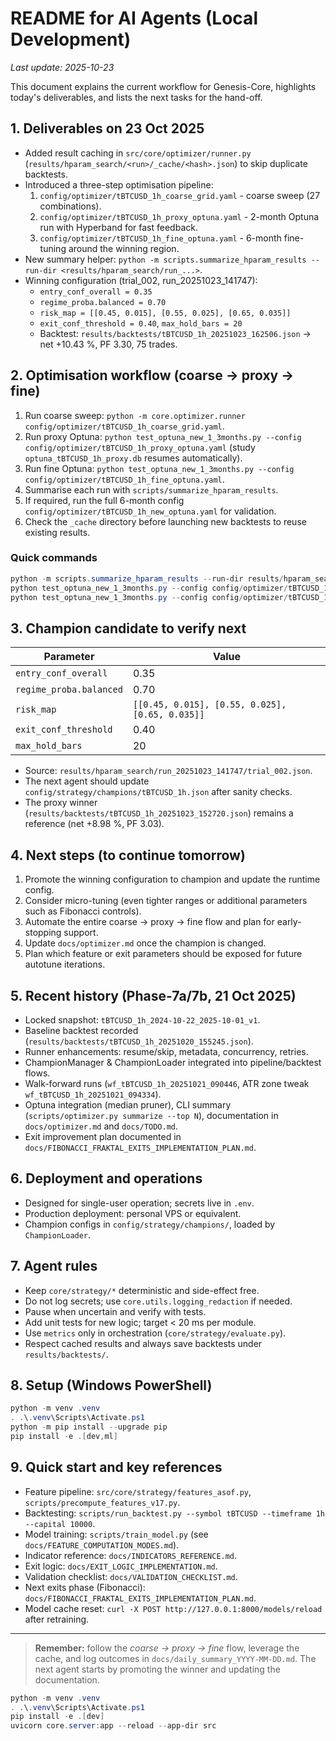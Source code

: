 # README for AI Agents (Local Development)
_Last update: 2025-10-23_

This document explains the current workflow for Genesis-Core, highlights today's deliverables, and lists the next tasks for the hand-off.

## 1. Deliverables on 23 Oct 2025
- Added result caching in `src/core/optimizer/runner.py` (`results/hparam_search/<run>/_cache/<hash>.json`) to skip duplicate backtests.
- Introduced a three-step optimisation pipeline:
  1. `config/optimizer/tBTCUSD_1h_coarse_grid.yaml` - coarse sweep (27 combinations).
  2. `config/optimizer/tBTCUSD_1h_proxy_optuna.yaml` - 2-month Optuna run with Hyperband for fast feedback.
  3. `config/optimizer/tBTCUSD_1h_fine_optuna.yaml` - 6-month fine-tuning around the winning region.
- New summary helper: `python -m scripts.summarize_hparam_results --run-dir <results/hparam_search/run_...>`.
- Winning configuration (trial_002, run_20251023_141747):
  - `entry_conf_overall = 0.35`
  - `regime_proba.balanced = 0.70`
  - `risk_map = [[0.45, 0.015], [0.55, 0.025], [0.65, 0.035]]`
  - `exit_conf_threshold = 0.40`, `max_hold_bars = 20`
  - Backtest: `results/backtests/tBTCUSD_1h_20251023_162506.json` -> net +10.43 %, PF 3.30, 75 trades.

## 2. Optimisation workflow (coarse -> proxy -> fine)
1. Run coarse sweep: `python -m core.optimizer.runner config/optimizer/tBTCUSD_1h_coarse_grid.yaml`.
2. Run proxy Optuna: `python test_optuna_new_1_3months.py --config config/optimizer/tBTCUSD_1h_proxy_optuna.yaml` (study `optuna_tBTCUSD_1h_proxy.db` resumes automatically).
3. Run fine Optuna: `python test_optuna_new_1_3months.py --config config/optimizer/tBTCUSD_1h_fine_optuna.yaml`.
4. Summarise each run with `scripts/summarize_hparam_results`.
5. If required, run the full 6-month config `config/optimizer/tBTCUSD_1h_new_optuna.yaml` for validation.
6. Check the `_cache` directory before launching new backtests to reuse existing results.

### Quick commands
```powershell
python -m scripts.summarize_hparam_results --run-dir results/hparam_search/run_YYYYMMDD_HHMMSS
python test_optuna_new_1_3months.py --config config/optimizer/tBTCUSD_1h_proxy_optuna.yaml
python test_optuna_new_1_3months.py --config config/optimizer/tBTCUSD_1h_fine_optuna.yaml
```

## 3. Champion candidate to verify next
| Parameter | Value |
|-----------|-------|
| `entry_conf_overall` | 0.35 |
| `regime_proba.balanced` | 0.70 |
| `risk_map` | `[[0.45, 0.015], [0.55, 0.025], [0.65, 0.035]]` |
| `exit_conf_threshold` | 0.40 |
| `max_hold_bars` | 20 |

- Source: `results/hparam_search/run_20251023_141747/trial_002.json`.
- The next agent should update `config/strategy/champions/tBTCUSD_1h.json` after sanity checks.
- The proxy winner (`results/backtests/tBTCUSD_1h_20251023_152720.json`) remains a reference (net +8.98 %, PF 3.03).

## 4. Next steps (to continue tomorrow)
1. Promote the winning configuration to champion and update the runtime config.
2. Consider micro-tuning (even tighter ranges or additional parameters such as Fibonacci controls).
3. Automate the entire coarse -> proxy -> fine flow and plan for early-stopping support.
4. Update `docs/optimizer.md` once the champion is changed.
5. Plan which feature or exit parameters should be exposed for future autotune iterations.

## 5. Recent history (Phase-7a/7b, 21 Oct 2025)
- Locked snapshot: `tBTCUSD_1h_2024-10-22_2025-10-01_v1`.
- Baseline backtest recorded (`results/backtests/tBTCUSD_1h_20251020_155245.json`).
- Runner enhancements: resume/skip, metadata, concurrency, retries.
- ChampionManager & ChampionLoader integrated into pipeline/backtest flows.
- Walk-forward runs (`wf_tBTCUSD_1h_20251021_090446`, ATR zone tweak `wf_tBTCUSD_1h_20251021_094334`).
- Optuna integration (median pruner), CLI summary (`scripts/optimizer.py summarize --top N`), documentation in `docs/optimizer.md` and `docs/TODO.md`.
- Exit improvement plan documented in `docs/FIBONACCI_FRAKTAL_EXITS_IMPLEMENTATION_PLAN.md`.

## 6. Deployment and operations
- Designed for single-user operation; secrets live in `.env`.
- Production deployment: personal VPS or equivalent.
- Champion configs in `config/strategy/champions/`, loaded by `ChampionLoader`.

## 7. Agent rules
- Keep `core/strategy/*` deterministic and side-effect free.
- Do not log secrets; use `core.utils.logging_redaction` if needed.
- Pause when uncertain and verify with tests.
- Add unit tests for new logic; target < 20 ms per module.
- Use `metrics` only in orchestration (`core/strategy/evaluate.py`).
- Respect cached results and always save backtests under `results/backtests/`.

## 8. Setup (Windows PowerShell)
```powershell
python -m venv .venv
. .\.venv\Scripts\Activate.ps1
python -m pip install --upgrade pip
pip install -e .[dev,ml]
```

## 9. Quick start and key references
- Feature pipeline: `src/core/strategy/features_asof.py`, `scripts/precompute_features_v17.py`.
- Backtesting: `scripts/run_backtest.py --symbol tBTCUSD --timeframe 1h --capital 10000`.
- Model training: `scripts/train_model.py` (see `docs/FEATURE_COMPUTATION_MODES.md`).
- Indicator reference: `docs/INDICATORS_REFERENCE.md`.
- Exit logic: `docs/EXIT_LOGIC_IMPLEMENTATION.md`.
- Validation checklist: `docs/VALIDATION_CHECKLIST.md`.
- Next exits phase (Fibonacci): `docs/FIBONACCI_FRAKTAL_EXITS_IMPLEMENTATION_PLAN.md`.
- Model cache reset: `curl -X POST http://127.0.0.1:8000/models/reload` after retraining.

---

> **Remember:** follow the _coarse -> proxy -> fine_ flow, leverage the cache, and log outcomes in `docs/daily_summary_YYYY-MM-DD.md`. The next agent starts by promoting the winner and updating the documentation.


```powershell
python -m venv .venv
. .\.venv\Scripts\Activate.ps1
pip install -e .[dev]
uvicorn core.server:app --reload --app-dir src